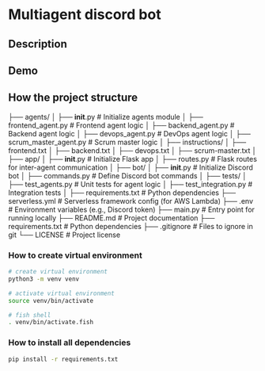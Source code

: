 # Multiagent discord bot

## Description

## Demo

## How the project structure
├── agents/
│   ├── __init__.py        # Initialize agents module
│   ├── frontend_agent.py  # Frontend agent logic
│   ├── backend_agent.py   # Backend agent logic
│   ├── devops_agent.py    # DevOps agent logic
│   ├── scrum_master_agent.py # Scrum master logic
│
├── instructions/
│   ├── frontend.txt
│   ├── backend.txt
│   ├── devops.txt
│   ├── scrum-master.txt
│
├── app/
│   ├── __init__.py        # Initialize Flask app
│   ├── routes.py          # Flask routes for inter-agent communication
│
├── bot/
│   ├── __init__.py        # Initialize Discord bot
│   ├── commands.py        # Define Discord bot commands
│
├── tests/
│   ├── test_agents.py     # Unit tests for agent logic
│   ├── test_integration.py # Integration tests
│
├── requirements.txt       # Python dependencies
├── serverless.yml         # Serverless framework config (for AWS Lambda)
├── .env                   # Environment variables (e.g., Discord token)
├── main.py                # Entry point for running locally
├── README.md              # Project documentation
├── requirements.txt       # Python dependencies
├── .gitignore             # Files to ignore in git
└── LICENSE                # Project license

### How to create virtual environment

```bash
# create virtual environment
python3 -m venv venv

# activate virtual environment
source venv/bin/activate

# fish shell
. venv/bin/activate.fish
```

### How to install all dependencies

```bash
pip install -r requirements.txt
```
